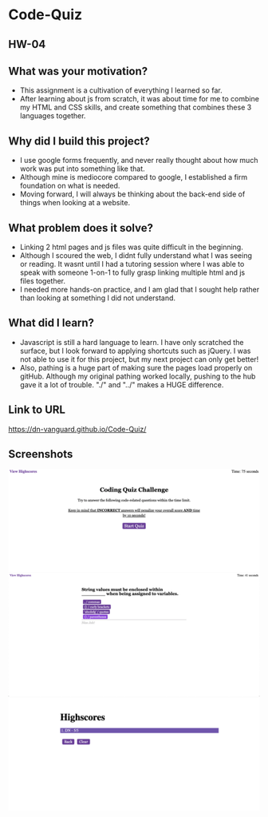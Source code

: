 # Code-Quiz
<h2>HW-04</h2>

## What was your motivation?
- This assignment is a cultivation of everything I learned so far.
- After learning about js from scratch, it was about time for me to combine my HTML and CSS skills, and create something that combines these 3 languages together.

## Why did I build this project?
- I use google forms frequently, and never really thought about how much work was put into something like that.
- Although mine is mediocore compared to google, I established a firm foundation on what is needed.
- Moving forward, I will always be thinking about the back-end side of things when looking at a website.

## What problem does it solve?
- Linking 2 html pages and js files was quite difficult in the beginning.
- Although I scoured the web, I didnt fully understand what I was seeing or reading. It wasnt until I had a tutoring session where I was able to speak with someone 1-on-1 to fully grasp linking multiple html and js files together.
- I needed more hands-on practice, and I am glad that I sought help rather than looking at something I did not understand.

## What did I learn?
- Javascript is still a hard language to learn. I have only scratched the surface, but I look forward to applying shortcuts such as jQuery. I was not able to use it for this project, but my next project can only get better!
- Also, pathing is a huge part of making sure the pages load properly on gitHub. Although my original pathing worked locally, pushing to the hub gave it a lot of trouble. "./" and "../" makes a HUGE difference.
    

## Link to URL
https://dn-vanguard.github.io/Code-Quiz/

## Screenshots
![starting_page](assets/images/startingPage.png)
![questions_format](assets/images/questionsFormat.png)
![highscore_page](assets/images/highscores.png)
